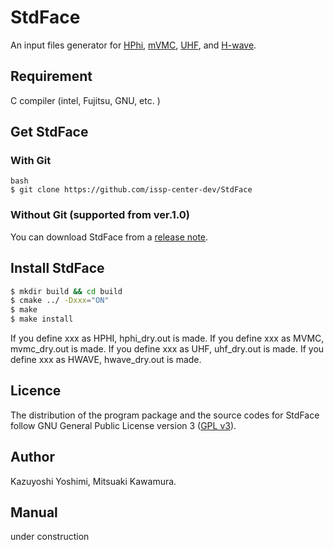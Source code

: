 # StdFace

An input files generator for
[HPhi](https://github.com/issp-center-dev/HPhi),
[mVMC](https://github.com/issp-center-dev/mVMC),
[UHF](https://github.com/issp-center-dev/UHF-dev), and
[H-wave](https://github.com/issp-center-dev/H-wave).

## Requirement
C compiler (intel, Fujitsu, GNU, etc. )  

## Get StdFace

### With Git 

```
bash
$ git clone https://github.com/issp-center-dev/StdFace
```


### Without Git (supported from ver.1.0)

You can download StdFace from a [release note](https://github.com/issp-center-dev/StdFace/releases).

## Install StdFace

``` bash
$ mkdir build && cd build
$ cmake ../ -Dxxx="ON"
$ make
$ make install
```

If you define xxx as HPHI, hphi_dry.out is made.
If you define xxx as MVMC, mvmc_dry.out is made.
If you define xxx as UHF, uhf_dry.out is made.
If you define xxx as HWAVE, hwave_dry.out is made.

## Licence

The distribution of the program package and the source codes for StdFace follow GNU General Public License version 3 ([GPL v3](http://www.gnu.org/licenses/gpl-3.0.en.html)). 


## Author
Kazuyoshi Yoshimi, Mitsuaki Kawamura.

## Manual

under construction
